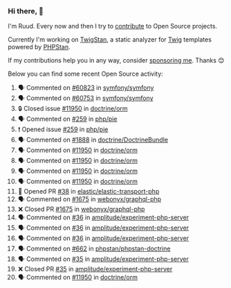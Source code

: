 ### Hi there, 👋

I'm Ruud. Every now and then I try to [contribute](https://github.com/pulls?q=+is%3Apr+author%3Aruudk+archived%3Afalse+is%3Apublic+) to Open Source projects.

Currently I'm working on [TwigStan](https://github.com/twigstan), a static analyzer for [Twig](https://twig.symfony.com/) templates powered by [PHPStan](https://phpstan.org/).

If my contributions help you in any way, consider [sponsoring me](https://github.com/sponsors/ruudk). Thanks 😊

Below you can find some recent Open Source activity:

<!--START_SECTION:activity-->
1. 🗣 Commented on [#60823](https://github.com/symfony/symfony/pull/60823#issuecomment-2987849489) in [symfony/symfony](https://github.com/symfony/symfony)
2. 🗣 Commented on [#60753](https://github.com/symfony/symfony/pull/60753#issuecomment-2981012999) in [symfony/symfony](https://github.com/symfony/symfony)
3. 🔒 Closed issue [#11950](https://github.com/doctrine/orm/issues/11950) in [doctrine/orm](https://github.com/doctrine/orm)
4. 🗣 Commented on [#259](https://github.com/php/pie/issues/259#issuecomment-2979382651) in [php/pie](https://github.com/php/pie)
5. ❗ Opened issue [#259](https://github.com/php/pie/issues/259) in [php/pie](https://github.com/php/pie)
6. 🗣 Commented on [#1888](https://github.com/doctrine/DoctrineBundle/pull/1888#issuecomment-2977928241) in [doctrine/DoctrineBundle](https://github.com/doctrine/DoctrineBundle)
7. 🗣 Commented on [#11950](https://github.com/doctrine/orm/issues/11950#issuecomment-2973571950) in [doctrine/orm](https://github.com/doctrine/orm)
8. 🗣 Commented on [#11950](https://github.com/doctrine/orm/issues/11950#issuecomment-2973013161) in [doctrine/orm](https://github.com/doctrine/orm)
9. 🗣 Commented on [#11950](https://github.com/doctrine/orm/issues/11950#issuecomment-2972967094) in [doctrine/orm](https://github.com/doctrine/orm)
10. 🗣 Commented on [#11950](https://github.com/doctrine/orm/issues/11950#issuecomment-2972841076) in [doctrine/orm](https://github.com/doctrine/orm)
11. 💪 Opened PR [#38](https://github.com/elastic/elastic-transport-php/pull/38) in [elastic/elastic-transport-php](https://github.com/elastic/elastic-transport-php)
12. 🗣 Commented on [#1675](https://github.com/webonyx/graphql-php/pull/1675#issuecomment-2943864298) in [webonyx/graphql-php](https://github.com/webonyx/graphql-php)
13. ❌ Closed PR [#1675](https://github.com/webonyx/graphql-php/pull/1675) in [webonyx/graphql-php](https://github.com/webonyx/graphql-php)
14. 🗣 Commented on [#36](https://github.com/amplitude/experiment-php-server/pull/36#issuecomment-2938702418) in [amplitude/experiment-php-server](https://github.com/amplitude/experiment-php-server)
15. 🗣 Commented on [#36](https://github.com/amplitude/experiment-php-server/pull/36#issuecomment-2935931566) in [amplitude/experiment-php-server](https://github.com/amplitude/experiment-php-server)
16. 🗣 Commented on [#36](https://github.com/amplitude/experiment-php-server/pull/36#issuecomment-2934545297) in [amplitude/experiment-php-server](https://github.com/amplitude/experiment-php-server)
17. 🗣 Commented on [#662](https://github.com/phpstan/phpstan-doctrine/pull/662#issuecomment-2930642672) in [phpstan/phpstan-doctrine](https://github.com/phpstan/phpstan-doctrine)
18. 🗣 Commented on [#35](https://github.com/amplitude/experiment-php-server/pull/35#issuecomment-2930307252) in [amplitude/experiment-php-server](https://github.com/amplitude/experiment-php-server)
19. ❌ Closed PR [#35](https://github.com/amplitude/experiment-php-server/pull/35) in [amplitude/experiment-php-server](https://github.com/amplitude/experiment-php-server)
20. 🗣 Commented on [#11950](https://github.com/doctrine/orm/issues/11950#issuecomment-2913074617) in [doctrine/orm](https://github.com/doctrine/orm)
<!--END_SECTION:activity-->
